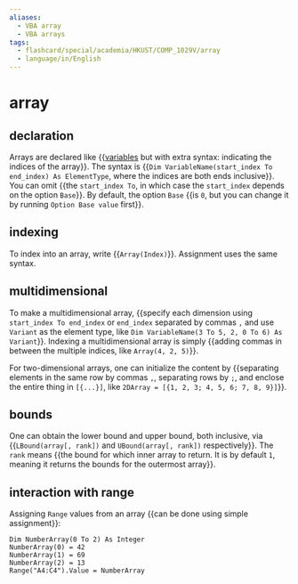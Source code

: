 ```yaml
---
aliases:
  - VBA array
  - VBA arrays
tags:
  - flashcard/special/academia/HKUST/COMP_1029V/array
  - language/in/English
---
```


# array

## declaration

Arrays are declared like {{[variables](basics.md#variable) but with extra syntax: indicating the indices of the array}}. The syntax is {{`Dim VariableName(start_index To end_index) As ElementType`, where the indices are both ends inclusive}}. You can omit {{the `start_index To`, in which case the `start_index` depends on the option `Base`}}. By default, the option `Base` {{is `0`, but you can change it by running `Option Base value` first}}. <!--SR:!2024-04-29,68,310!2024-06-29,100,290!2024-07-23,130,310!2024-07-07,95,290-->

## indexing

To index into an array, write {{`Array(Index)`}}. Assignment uses the same syntax. <!--SR:!2024-09-10,154,310-->

## multidimensional

To make a multidimensional array, {{specify each dimension using `start_index To end_index` or `end_index` separated by commas `,` and use `Variant` as the element type, like `Dim VariableName(3 To 5, 2, 0 To 6) As Variant`}}. Indexing a multidimensional array is simply {{adding commas in between the multiple indices, like `Array(4, 2, 5)`}}. <!--SR:!2024-06-27,100,290!2024-04-17,58,310-->

For two-dimensional arrays, one can initialize the content by {{separating elements in the same row by commas `,`, separating rows by `;`, and enclose the entire thing in `[{...}]`, like `2DArray = [{1, 2, 3; 4, 5, 6; 7, 8, 9}]`}}. <!--SR:!2024-07-17,105,290-->

## bounds

One can obtain the lower bound and upper bound, both inclusive, via {{`LBound(array[, rank])` and `UBound(array[, rank])` respectively}}. The `rank` means {{the bound for which inner array to return. It is by default `1`, meaning it returns the bounds for the outermost array}}. <!--SR:!2024-08-16,130,290!2024-05-13,74,290-->

## interaction with range

Assigning `Range` values from an array {{can be done using simple assignment}}: <!--SR:!2024-04-24,64,310-->

```VB
Dim NumberArray(0 To 2) As Integer
NumberArray(0) = 42
NumberArray(1) = 69
NumberArray(2) = 13
Range("A4:C4").Value = NumberArray
```
